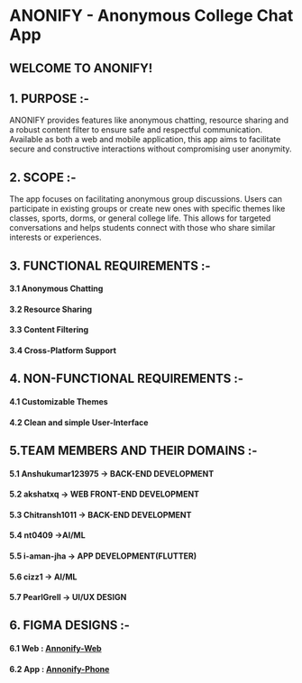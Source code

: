 # ANONIFY - Anonymous College Chat App
## WELCOME TO ANONIFY!
## 1. PURPOSE :-
ANONIFY provides features like anonymous chatting, resource sharing and a robust content filter to ensure safe and respectful communication. Available as both a web and mobile application, this app aims to facilitate secure and constructive interactions without compromising user anonymity.
## 2. SCOPE :-
The app focuses on facilitating anonymous group discussions. Users can participate in 
existing groups or create new ones with specific themes like classes, sports, dorms, or general 
college life. This allows for targeted conversations and helps students connect with those who 
share similar interests or experiences. 
## 3. FUNCTIONAL REQUIREMENTS :-
#### 3.1 Anonymous Chatting
#### 3.2 Resource Sharing
#### 3.3 Content Filtering
#### 3.4 Cross-Platform Support
## 4. NON-FUNCTIONAL REQUIREMENTS :-
#### 4.1 Customizable Themes
#### 4.2 Clean and simple User-Interface
## 5.TEAM MEMBERS AND THEIR DOMAINS :- 
#### 5.1 Anshukumar123975 -> BACK-END DEVELOPMENT
#### 5.2 akshatxq -> WEB FRONT-END DEVELOPMENT
#### 5.3 Chitransh1011 -> BACK-END DEVELOPMENT
#### 5.4 nt0409 ->AI/ML
#### 5.5 i-aman-jha -> APP DEVELOPMENT(FLUTTER)
#### 5.6 cizz1 -> AI/ML
#### 5.7 PearlGrell -> UI/UX DESIGN
## 6. FIGMA DESIGNS :-
#### 6.1 Web : <a href="https://www.figma.com/design/4AjGXuaH6dpzJcJbfliZEY/Annonify-Web?node-id=0-1&t=51sJGV86eBme3Reu-1"> Annonify-Web </a>
#### 6.2 App : <a href="https://www.figma.com/design/BF7PV6eROzhonY6XZ69Qs3/Annonify-Phone?node-id=0-1&t=B2T2wyL0rvZScP1C-1"> Annonify-Phone </a>
